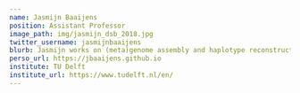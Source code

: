 ```yaml
---
name: Jasmijn Baaijens
position: Assistant Professor
image_path: img/jasmijn_dsb_2018.jpg
twitter_username: jasmijnbaaijens
blurb: Jasmijn works on (meta)genome assembly and haplotype reconstruction at TU Delft, the Netherlands.
perso_url: https://jbaaijens.github.io
institute: TU Delft
institute_url: https://www.tudelft.nl/en/
---
```

